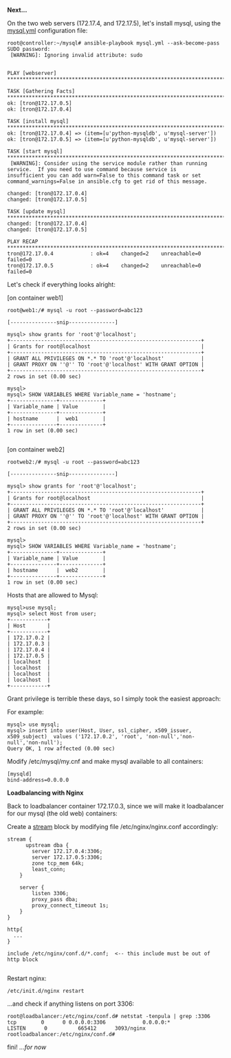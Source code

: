 

<b>Next...</b>

On the two web servers (172.17.4, and 172.17.5), let's install mysql, using the <a href="https://raw.githubusercontent.com/LorenvXn/Simple-web-server-example-ansible-and-containers-/master/loadbalancer/mysql/mysql.yml">mysql.yml</a> configuration file:

```
root@controller:~/mysql# ansible-playbook mysql.yml --ask-become-pass
SUDO password: 
 [WARNING]: Ignoring invalid attribute: sudo


PLAY [webserver] ********************************************************************************************************************

TASK [Gathering Facts] **************************************************************************************************************
ok: [tron@172.17.0.5]
ok: [tron@172.17.0.4]

TASK [install mysql] ****************************************************************************************************************
ok: [tron@172.17.0.4] => (item=[u'python-mysqldb', u'mysql-server'])
ok: [tron@172.17.0.5] => (item=[u'python-mysqldb', u'mysql-server'])

TASK [start mysql] ******************************************************************************************************************
 [WARNING]: Consider using the service module rather than running service.  If you need to use command because service is
insufficient you can add warn=False to this command task or set command_warnings=False in ansible.cfg to get rid of this message.

changed: [tron@172.17.0.4]
changed: [tron@172.17.0.5]

TASK [update mysql] *****************************************************************************************************************
changed: [tron@172.17.0.4]
changed: [tron@172.17.0.5]

PLAY RECAP **************************************************************************************************************************
tron@172.17.0.4            : ok=4    changed=2    unreachable=0    failed=0   
tron@172.17.0.5            : ok=4    changed=2    unreachable=0    failed=0   
```

Let's check if everything looks alright:

[on container web1]
```
root@web1:/# mysql -u root --password=abc123

[---------------snip---------------]

mysql> show grants for 'root'@'localhost';
+--------------------------------------------------------------+
| Grants for root@localhost                                    |
+--------------------------------------------------------------+
| GRANT ALL PRIVILEGES ON *.* TO 'root'@'localhost'            |
| GRANT PROXY ON ''@'' TO 'root'@'localhost' WITH GRANT OPTION |
+--------------------------------------------------------------+
2 rows in set (0.00 sec)

mysql> 
mysql> SHOW VARIABLES WHERE Variable_name = 'hostname';
+---------------+--------------+
| Variable_name | Value        |
+---------------+--------------+
| hostname      |  web1        |
+---------------+--------------+
1 row in set (0.00 sec)


```
[on container web2] 

```
rootweb2:/# mysql -u root --password=abc123

[---------------snip---------------]

mysql> show grants for 'root'@'localhost';
+--------------------------------------------------------------+
| Grants for root@localhost                                    |
+--------------------------------------------------------------+
| GRANT ALL PRIVILEGES ON *.* TO 'root'@'localhost'            |
| GRANT PROXY ON ''@'' TO 'root'@'localhost' WITH GRANT OPTION |
+--------------------------------------------------------------+
2 rows in set (0.00 sec)

mysql> 
mysql> SHOW VARIABLES WHERE Variable_name = 'hostname';
+---------------+--------------+
| Variable_name | Value        |
+---------------+--------------+
| hostname      |  web2        |
+---------------+--------------+
1 row in set (0.00 sec)
```

Hosts that are allowed to Mysql:

```
mysql>use mysql;
mysql> select Host from user;
+------------+
| Host       |
+------------+
| 172.17.0.2 |
| 172.17.0.3 |
| 172.17.0.4 |
| 172.17.0.5 |
| localhost  |
| localhost  |
| localhost  |
| localhost  |
+------------+
```
Grant privilege is terrible these days, so I simply took the easiest approach:

For example:
```
mysql> use mysql;
mysql> insert into user(Host, User, ssl_cipher, x509_issuer, x509_subject)  values ('172.17.0.2', 'root', 'non-null','non-null','non-null');
Query OK, 1 row affected (0.00 sec)
```


Modify /etc/mysql/my.cnf and make mysql available to all containers:

```
[mysqld]
bind-address=0.0.0.0
```

<b> Loadbalancing with Nginx </b>


Back to loadbalancer container 172.17.0.3, since we will make it loadbalancer for our mysql (the old web) containers:

Create a <a href="https://raw.githubusercontent.com/LorenvXn/Simple-web-server-example-ansible-and-containers-/master/loadbalancer/mysql/balance_stream.conf">stream</a> block by modifying file /etc/nginx/nginx.conf accordingly:

```
stream {
      upstream dba {
        server 172.17.0.4:3306;
        server 172.17.0.5:3306;
        zone tcp_mem 64k;
        least_conn;
    }
 
    server {
        listen 3306;
        proxy_pass dba;
        proxy_connect_timeout 1s;
    }
}

http{
  ...
}

include /etc/nginx/conf.d/*.conf;  <-- this include must be out of http block
 
```

Restart nginx:
```
/etc/init.d/nginx restart
```

...and check if anything listens on port 3306:

```
root@loadbalancer:/etc/nginx/conf.d# netstat -tenpula | grep :3306
tcp        0      0 0.0.0.0:3306            0.0.0.0:*               LISTEN      0          665412      3093/nginx      
rootloadbalancer:/etc/nginx/conf.d# 
```

fini!
<i>...for now </i>
